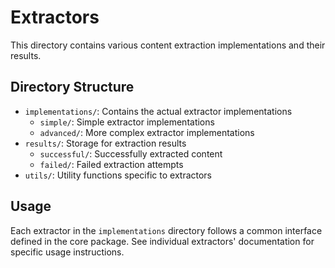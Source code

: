 # Extractors

This directory contains various content extraction implementations and their results.

## Directory Structure

- `implementations/`: Contains the actual extractor implementations
  - `simple/`: Simple extractor implementations
  - `advanced/`: More complex extractor implementations
- `results/`: Storage for extraction results
  - `successful/`: Successfully extracted content
  - `failed/`: Failed extraction attempts
- `utils/`: Utility functions specific to extractors

## Usage

Each extractor in the `implementations` directory follows a common interface defined in the core package.
See individual extractors' documentation for specific usage instructions.
